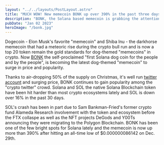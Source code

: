 ```yaml
---
layout: "../../layouts/PostLayout.astro"
title: "MUCH WOW! New memecoin BONK up over 390% in the past three days!"
description: "BONK, the Solana based memecoin is grabbing the attention of crypto twitter degens"
pubDate: "Jan 02 2023"
heroImage: "/bonk.jpg"
---
```


Dogecoin - Elon Musk's favorite "memecoin" and Shiba Inu - the darkhorse memecoin that had a meteoric rise during the crypto bull run and is now a top 20 token remain the gold standards for dog-themed "memecoins" in crypto. Now [BONK](https://www.coingecko.com/en/coins/bonk) the self-proclaimed "first Solana dog coin for the people and by the people", is becoming the latest dog-themed "memecoin" to surge in price and popularity. 

Thanks to air-dropping 50% of the supply on Christmas, it's well run [twitter account](https://twitter.com/bonk_inu) and surging price, BONK continues to gain popularity among the "crypto twitter" crowd. Solana and SOL the native Solana Blockchain token have been hit harder than most crypto ecosystems lately and SOL is down over 16% in the past 30 days. 

SOL's crash has been in part due to Sam Bankman-Fried's former crypto fund Alameda Research involvement with the token and ecosystem before the FTX collaspe as well as the NFT projects DeGods and Y00Ts announcing they were migrating to the Polygon Blockchain.
BONK has been one of the few bright spots for Solana lately and the memecoin is now up more than 390% after hitting an all-time low of $0.000000086142 on Dec. 29th. 
